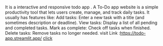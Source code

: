 It is a interactive and responsive todo app .
A To-Do app website is a simple productivity tool that lets users create, manage, and track daily tasks. It usually has features like:
Add tasks: Enter a new task with a title (and sometimes description or deadline).
View tasks: Display a list of all pending and completed tasks.
Mark as complete: Check off tasks when finished.
Delete tasks: Remove tasks no longer needed.
visit Link :https://todo-app.streamlit.app/ 
<a href="https://todo-app.streamlit.app"> click</a>
